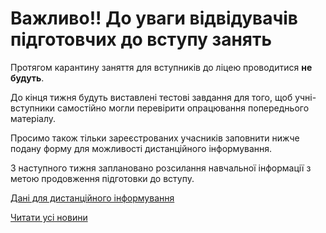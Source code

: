 # Важливо!! До уваги відвідувачів підготовчих до вступу занять

Протягом карантину заняття для вступників до ліцею проводитися **не будуть**.

До кінця тижня будуть виставлені тестові завдання для того, щоб учні-вступники самостійно могли перевірити опрацювання попереднього матеріалу.

Просимо також тільки зареєстрованих учасників заповнити нижче подану форму для можливості дистанційного інформування.

З наступного тижня заплановано розсилання навчальної інформації з метою продовження підготовки до вступу.

[Дані для дистанційного інформування](https://docs.google.com/forms/d/e/1FAIpQLSewrWoUK0zZE6ajz9N4XiimtBjUDNQjcZkmy7bqYNaUyvmmKA/viewform?vc=0&amp;c=0&amp;w=1)

[Читати усі новини](/news)
